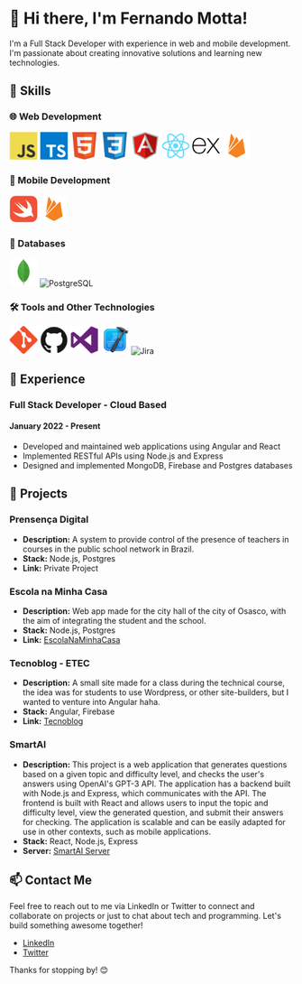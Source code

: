 # 👋 Hi there, I'm Fernando Motta!

I'm a Full Stack Developer with experience in web and mobile development. I'm passionate about creating innovative solutions and learning new technologies.

## 🚀 Skills

### 🌐 Web Development
<p align="left">
  <img src="https://raw.githubusercontent.com/devicons/devicon/master/icons/javascript/javascript-original.svg" alt="JavaScript" height="50" />
  <img src="https://raw.githubusercontent.com/devicons/devicon/master/icons/typescript/typescript-original.svg" alt="TypeScript" height="50" />
  <img src="https://raw.githubusercontent.com/devicons/devicon/master/icons/html5/html5-original.svg" alt="HTML5" height="50" />
  <img src="https://raw.githubusercontent.com/devicons/devicon/master/icons/css3/css3-original.svg" alt="CSS3" height="50" />
  <img src="https://raw.githubusercontent.com/devicons/devicon/master/icons/angularjs/angularjs-original.svg" alt="AngularJS" height="50" />
  <img src="https://raw.githubusercontent.com/devicons/devicon/master/icons/react/react-original.svg" alt="React" height="50" />
  <img src="https://raw.githubusercontent.com/devicons/devicon/master/icons/express/express-original.svg" alt="Express" height="50" />
  <img src="https://raw.githubusercontent.com/devicons/devicon/master/icons/firebase/firebase-plain.svg" alt="Firebase" height="50" />
</p>

### 📱 Mobile Development
<p align="left">
  <img src="https://raw.githubusercontent.com/devicons/devicon/master/icons/swift/swift-original.svg" alt="Swift" height="50" />
  <img src="https://raw.githubusercontent.com/devicons/devicon/master/icons/firebase/firebase-plain.svg" alt="Firebase" height="50" />
</p>

### 💾 Databases
<p align="left">
  <img src="https://raw.githubusercontent.com/devicons/devicon/master/icons/mongodb/mongodb-original.svg" alt="MongoDB" height="50" />
  <img src="https://cdn.jsdelivr.net/gh/devicons/devicon/icons/postgresql/postgresql-original.svg" alt="PostgreSQL" height="50" />
</p>

### 🛠️ Tools and Other Technologies
<p align="left">
  <img src="https://raw.githubusercontent.com/devicons/devicon/master/icons/git/git-original.svg" alt="Git" height="50" />
  <img src="https://raw.githubusercontent.com/devicons/devicon/master/icons/github/github-original.svg" alt="GitHub" height="50" />
  <img src="https://raw.githubusercontent.com/devicons/devicon/master/icons/visualstudio/visualstudio-plain.svg" alt="Visual Studio Code" height="50" />
  <img src="https://raw.githubusercontent.com/devicons/devicon/master/icons/xcode/xcode-original.svg" alt="Xcode" height="50" />
  <img src="https://cdn.jsdelivr.net/gh/devicons/devicon/icons/jira/jira-original.svg" alt="Jira" height="50" />
</p>

## 🔭 Experience

### Full Stack Developer - Cloud Based
#### January 2022 - Present

- Developed and maintained web applications using Angular and React
- Implemented RESTful APIs using Node.js and Express
- Designed and implemented MongoDB, Firebase and Postgres databases

## 🌱 Projects

### Prensença Digital

- **Description:** A system to provide control of the presence of teachers in courses in the public school network in Brazil.
- **Stack:** Node.js, Postgres
- **Link:** Private Project

### Escola na Minha Casa

- **Description:** Web app made for the city hall of the city of Osasco, with the aim of integrating the student and the school.
- **Stack:** Node.js, Postgres
- **Link:** [EscolaNaMinhaCasa](https://escolanaminhacasa.com.br/)

### Tecnoblog - ETEC

- **Description:** A small site made for a class during the technical course, the idea was for students to use Wordpress, or other site-builders, but I wanted to venture into Angular haha.
- **Stack:** Angular, Firebase
- **Link:** [Tecnoblog](https://fire-tecnoblog.web.app/home)

### SmartAI

- **Description:** This project is a web application that generates questions based on a given topic and difficulty level, and checks the user's answers using OpenAI's GPT-3 API. The application has a backend built with Node.js and Express, which communicates with the API. The frontend is built with React and allows users to input the topic and difficulty level, view the generated question, and submit their answers for checking. The application is scalable and can be easily adapted for use in other contexts, such as mobile applications.
- **Stack:** React, Node.js, Express
- **Server:** [SmartAI Server](https://github.com/FeMotta/server-smartai)

## 📫 Contact Me

Feel free to reach out to me via LinkedIn or Twitter to connect and collaborate on projects or just to chat about tech and programming. Let's build something awesome together!

- [LinkedIn](https://www.linkedin.com/in/fernando-motta-dev/)
- [Twitter](https://twitter.com/feemoottaa)

Thanks for stopping by! 😊
